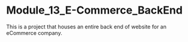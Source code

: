 # Module_13_E-Commerce_BackEnd
This is a project that houses an entire back end of website for an eCommerce company. 

